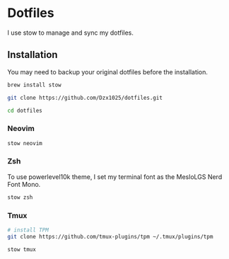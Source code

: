 # Dotfiles

I use stow to manage and sync my dotfiles.

## Installation

You may need to backup your original dotfiles before the installation.

```bash
brew install stow

git clone https://github.com/Dzx1025/dotfiles.git

cd dotfiles
```

### Neovim

```bash
stow neovim
```

### Zsh

To use powerlevel10k theme, I set my terminal font as the MesloLGS Nerd Font Mono.

```bash
stow zsh
```

### Tmux

```bash
# install TPM
git clone https://github.com/tmux-plugins/tpm ~/.tmux/plugins/tpm

stow tmux
```
